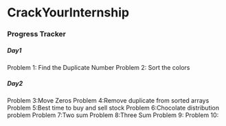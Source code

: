 <h1>CrackYourInternship</h1>
<h3>Progress Tracker</h3>
<h5>Day1</h5>

 Problem 1: Find the Duplicate Number
 Problem 2: Sort the colors

 <h5>Day2</h5>
Problem 3:Move Zeros
Problem 4:Remove duplicate from sorted arrays
Problem 5:Best time to buy and sell stock
Problem 6:Chocolate distribution problem
Problem 7:Two sum 
Problem 8:Three Sum
Problem 9:
Problem 10: